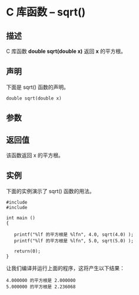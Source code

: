# C 库函数 – sqrt()


## 描述

C 库函数 **double sqrt(double x)** 返回 **x** 的平方根。

## 声明

下面是 sqrt() 函数的声明。

    double sqrt(double x)

## 参数

## 返回值

该函数返回 x 的平方根。

## 实例

下面的实例演示了 sqrt() 函数的用法。

    #include 
    #include 

    int main ()
    {

       printf("%lf 的平方根是 %lfn", 4.0, sqrt(4.0) );
       printf("%lf 的平方根是 %lfn", 5.0, sqrt(5.0) );

       return(0);
    }

让我们编译并运行上面的程序，这将产生以下结果：

    4.000000 的平方根是 2.000000
    5.000000 的平方根是 2.236068